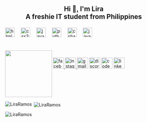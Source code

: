 <br clear="both">

<h2 align="center">Hi 👋, I'm Lira<br>A freshie IT student from Philippines</h2>

###

<div align="left">
  <img src="https://cdn.jsdelivr.net/gh/devicons/devicon/icons/html5/html5-original.svg" height="30" alt="html5 logo"  />
  <img width="12" />
  <img src="https://cdn.jsdelivr.net/gh/devicons/devicon/icons/css3/css3-original.svg" height="30" alt="css3 logo"  />
  <img width="12" />
  <img src="https://cdn.jsdelivr.net/gh/devicons/devicon/icons/javascript/javascript-original.svg" height="30" alt="javascript logo"  />
  <img width="12" />
  <img src="https://cdn.jsdelivr.net/gh/devicons/devicon/icons/python/python-original.svg" height="30" alt="python logo"  />
  <img width="12" />
  <img src="https://cdn.jsdelivr.net/gh/devicons/devicon/icons/csharp/csharp-original.svg" height="30" alt="csharp logo"  />
  <img width="12" />
  <img src="https://cdn.jsdelivr.net/gh/devicons/devicon/icons/java/java-original.svg" height="30" alt="java logo"  />
</div>

###

<br clear="both">

<img align="left" height="150" src="https://1.bp.blogspot.com/-L_TqbB48jsc/XtTBlsaNhfI/AAAAAAAAG8I/GigUqQqG1F8Gjdi7knfiEdcCf-VssuC3QCK4BGAsYHg/w320-h299/cute-gif-animation.gif"  />

###

<div align="left">
  <a href="https://web.facebook.com/JeanLira.Ramos.12" target="_blank">
    <img src="https://img.shields.io/static/v1?message=Facebook&logo=facebook&label=&color=1877F2&logoColor=white&labelColor=&style=for-the-badge" height="35" alt="facebook logo"  />
  </a>
  <a href="https://www.instagram.com/jxn_lira?igsh=cDFrdG1yOWY5NDlu" target="_blank">
    <img src="https://img.shields.io/static/v1?message=Instagram&logo=instagram&label=&color=E4405F&logoColor=white&labelColor=&style=for-the-badge" height="35" alt="instagram logo"  />
  </a>
  <img src="https://img.shields.io/static/v1?message=Gmail&logo=gmail&label=&color=D14836&logoColor=white&labelColor=&style=for-the-badge" height="35" alt="gmail logo"  />
  <img src="https://img.shields.io/static/v1?message=Discord&logo=discord&label=&color=7289DA&logoColor=white&labelColor=&style=for-the-badge" height="35" alt="discord logo"  />
  <img src="https://img.shields.io/static/v1?message=Codepen&logo=codepen&label=&color=000000&logoColor=white&labelColor=&style=for-the-badge" height="35" alt="codepen logo"  />
  <img src="https://img.shields.io/static/v1?message=LinkedIn&logo=linkedin&label=&color=0077B5&logoColor=white&labelColor=&style=for-the-badge" height="35" alt="linkedin logo"  />
</div>

###

<br clear="both">

<p><img align="left" src="https://github-readme-stats.vercel.app/api/top-langs?username=chhall100&show_icons=true&locale=en&layout=compact" alt="LiraRamos" /></p>

<p>&nbsp;<img align="center" src="https://github-readme-stats.vercel.app/api?username=chhall100&show_icons=true&locale=en" alt="LiraRamos" /></p>

<p><img align="center" src="https://github-readme-streak-stats.herokuapp.com/?user=chhall100&" alt="LiraRamos" /></p>

